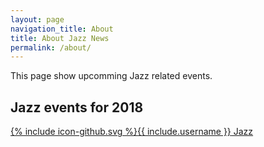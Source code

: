 ```yaml
---
layout: page
navigation_title: About
title: About Jazz News
permalink: /about/
---
```


This page show upcomming Jazz related events.


## Jazz events for 2018



<a href="https://github.com/bbvadata/Jazz"><span class="icon icon--github">{% include icon-github.svg %}</span><span class="username">{{ include.username }}</span> Jazz</a>


